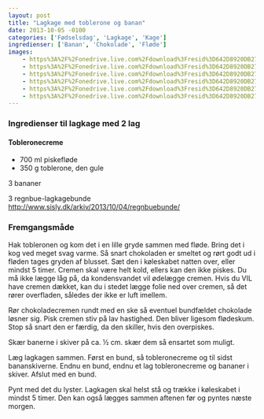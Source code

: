 ```yaml
---
layout: post
title: "Lagkage med toblerone og banan"
date: 2013-10-05 -0100
categories: ['Fødselsdag', 'Lagkage', 'Kage']
ingredienser: ['Banan', 'Chokolade', 'Fløde']
images:
    - https%3A%2F%2Fonedrive.live.com%2Fdownload%3Fresid%3D642D8920DB2784EE!126071
    - https%3A%2F%2Fonedrive.live.com%2Fdownload%3Fresid%3D642D8920DB2784EE!126075
    - https%3A%2F%2Fonedrive.live.com%2Fdownload%3Fresid%3D642D8920DB2784EE!126073
    - https%3A%2F%2Fonedrive.live.com%2Fdownload%3Fresid%3D642D8920DB2784EE!126076
    - https%3A%2F%2Fonedrive.live.com%2Fdownload%3Fresid%3D642D8920DB2784EE!126078
    - https%3A%2F%2Fonedrive.live.com%2Fdownload%3Fresid%3D642D8920DB2784EE!126077
---
```


### Ingredienser til lagkage med 2 lag

#### Tobleronecreme
-   700 ml piskefløde
-   350 g toblerone, den gule

3 bananer

3 regnbue-lagkagebunde http://www.sisly.dk/arkiv/2013/10/04/regnbuebunde/

### Fremgangsmåde
Hak tobleronen og kom  det i en lille gryde sammen med fløde. Bring det i kog ved meget svag varme. Så snart chokoladen er smeltet og rørt godt ud i fløden tages gryden af blusset. Sæt den i køleskabet natten over, eller mindst 5 timer. Cremen skal være helt kold, ellers kan den ikke piskes. Du må ikke lægge låg på, da kondensvandet vil ødelægge cremen. Hvis du VIL have cremen dækket, kan du i stedet lægge folie ned over cremen, så det rører overfladen, således der ikke er luft imellem.

Rør chokoladecremen rundt med en ske så eventuel bundfældet chokolade løsner sig. Pisk cremen stiv på lav hastighed. Den bliver ligesom flødeskum. Stop så snart den er færdig, da den skiller, hvis den overpiskes.

Skær banerne i skiver på ca. ½ cm. skær dem så ensartet som muligt.

Læg lagkagen sammen. Først en bund, så tobleronecreme og til sidst bananskiverne. Endnu en bund, endnu et lag tobleronecreme og bananer i skiver. Afslut med en bund.

Pynt med det du lyster. Lagkagen skal helst stå og trække i køleskabet i mindst 5 timer. Den kan også lægges sammen aftenen før og pyntes næste morgen.
